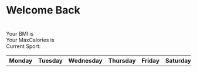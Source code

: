 <h1>Welcome Back<h1 id="name"></h1></h1>
<div class="profile">Your BMI is <div id="BMI"></div></div>
<div class="profile">Your MaxCalories is <div id="MAXCAL"></div></div>
<div class="profile">Current Sport: <div id="currentsport"></div></div>

<table class="profile">
  <tr class="profile">
    <th class="profile">Monday</th>
    <th class="profile">Tuesday</th>
    <th class="profile">Wednesday</th>
    <th class="profile">Thursday</th>
    <th class="profile">Friday</th>
    <th class="profile">Saturday</th>
    <th class="profile">Sunday</th>
  </tr>
  <tbody id="table" class="profile">
  </tbody>
</table>

<script src="{{ '/assets/js/profilecalender.js' | relative_url }}"></script>


<!--TO DO -->

<!--Takes the data from your acount and puts it into each div -->
<!-- Make the code for it-->
<script>
    function profile() {
        fetch("");
        // PLAN FOR CODE
        // After Correct login we will assign the user var to the username to get the key for the JSON
        // Then it will take the the data from the JSON and assign it to the proper id
        // EX: document.getElementById("BMI").value; = datafromJSON (not real code)
    }
</script>